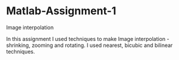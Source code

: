 # Matlab-Assignment-1
Image interpolation

In this assignment I used techniques to make Image interpolation - shrinking, zooming and rotating. 
I used nearest, bicubic and bilinear techniques.
